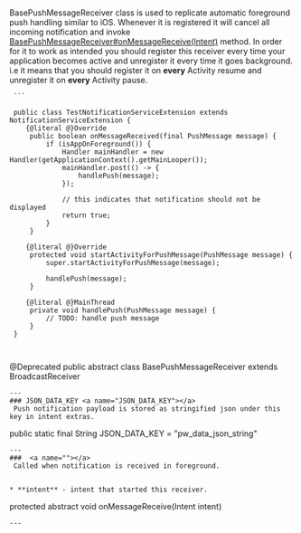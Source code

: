 ###  <a name=""></a>
 BasePushMessageReceiver class is used to replicate automatic foreground push handling similar to iOS.
 Whenever it is registered it will cancel all incoming notification and invoke [BasePushMessageReceiver#onMessageReceive(Intent)](BasePushMessageReceiver.md#onMessageReceive(Intent)) method.
 In order for it to work as intended you should register this receiver every time your application becomes active and unregister it every time it goes background.
 i.e it means that you should register it on <b>every</b> Activity resume and unregister it on <b>every</b> Activity pause. 



 
 
     ```

     public class TestNotificationServiceExtension extends NotificationServiceExtension {
        {@literal @}Override
         public boolean onMessageReceived(final PushMessage message) {
             if (isAppOnForeground()) {
                 Handler mainHandler = new Handler(getApplicationContext().getMainLooper());
                 mainHandler.post(() -> {
                     handlePush(message);
                 });

                 // this indicates that notification should not be displayed
                 return true;
             }
         }

        {@literal @}Override
         protected void startActivityForPushMessage(PushMessage message) {
             super.startActivityForPushMessage(message);

             handlePush(message);
         }

        {@literal @}MainThread
         private void handlePush(PushMessage message) {
             // TODO: handle push message
         }
     }
     
```
 

```
@Deprecated
public abstract class BasePushMessageReceiver extends BroadcastReceiver 
```
---
### JSON_DATA_KEY <a name="JSON_DATA_KEY"></a>
 Push notification payload is stored as stringified json under this key in intent extras.

```
public static final String JSON_DATA_KEY = "pw_data_json_string"
```
---
###  <a name=""></a>
 Called when notification is received in foreground.

 
* **intent** - intent that started this receiver.
```
protected abstract void onMessageReceive(Intent intent)
```
---
